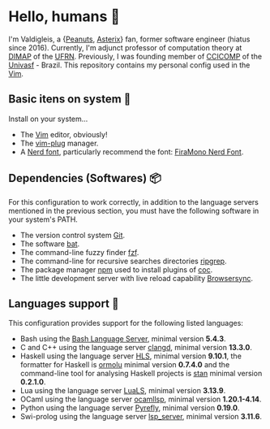 # Hello, humans 👋

I'm Valdigleis, a {[Peanuts](https://www.peanuts.com/), [Asterix](https://asterix.com)} fan, former software engineer (hiatus since 2016).  Currently, I'm adjunct professor of computation theory at [DIMAP](https://dimap.ufrn.br) of the [UFRN](https://ufrn.br). Previously, I was founding member of [CCICOMP](https://portais.univasf.edu.br/ccicomp) of the [Univasf](https://www.univasf.edu.br) - Brazil. This repository contains my personal config used in the [Vim](https://www.vim.org/).

## Basic itens on system 🌱

Install on your system...

- The [Vim](https://www.vim.org/) editor, obviously!
- The [vim-plug](https://github.com/junegunn/vim-plug) manager.
- A [Nerd font](https://www.nerdfonts.com/), particularly recommend the font: [FiraMono Nerd Font](https://github.com/ryanoasis/nerd-fonts/releases/download/v3.2.1/FiraMono.zip).

## Dependencies (Softwares) 📦

For this configuration to work correctly, in addition to the language servers mentioned in the previous section, you must have the following software in your system's PATH.

- The version control system [Git](https://git-scm.com/downloads).
- The software [bat](https://github.com/sharkdp/bat).
- The command-line fuzzy finder [fzf](https://github.com/junegunn/fzf).
- The command-line for recursive searches directories [ripgrep](https://github.com/BurntSushi/ripgrep).
- The package manager [npm](https://www.npmjs.com/) used to install plugins of [coc](https://github.com/neoclide/coc.nvim).
- The little development server with live reload capability [Browsersync](https://www.npmjs.com/package/browser-sync).

## Languages support 📜

This configuration provides support for the following listed languages:

- Bash using the [Bash Language Server](https://github.com/bash-lsp/bash-language-server), minimal version **5.4.3**.
- C and C++ using the language server [clangd](https://clangd.llvm.org/), minimal version **13.3.0**.
- Haskell using the language server [HLS](https://github.com/haskell/haskell-language-server), minimal version **9.10.1**, the formatter for Haskell is [ormolu](https://github.com/tweag/ormolu) minimal version **0.7.4.0** and the command-line tool for analysing Haskell projects is [stan](https://github.com/kowainik/stan) minimal version **0.2.1.0**.
- Lua using the language server [LuaLS](https://github.com/LuaLS/lua-language-server), minimal version **3.13.9**.
- OCaml using the language server [ocamllsp](https://github.com/ocaml/ocaml-lsp), minimal version **1.20.1-4.14**.
- Python using the language server [Pyrefly](https://pyrefly.org/), minimal version **0.19.0**.
- Swi-prolog using the language server [lsp_server](https://github.com/jamesnvc/lsp_server), minimal version **3.11.6**.

